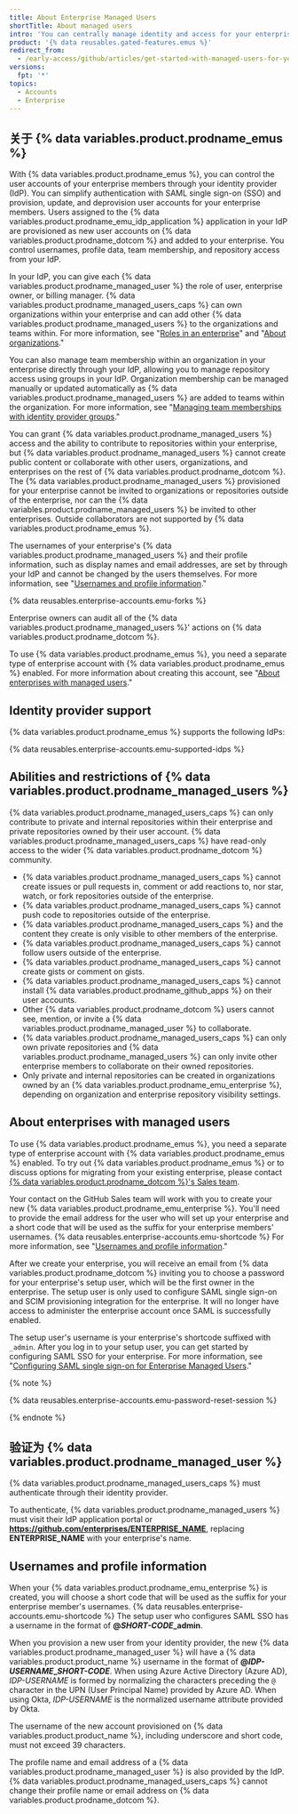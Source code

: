 ```yaml
---
title: About Enterprise Managed Users
shortTitle: About managed users
intro: 'You can centrally manage identity and access for your enterprise members on {% data variables.product.prodname_dotcom %} from your identity provider.'
product: '{% data reusables.gated-features.emus %}'
redirect_from:
  - /early-access/github/articles/get-started-with-managed-users-for-your-enterprise
versions:
  fpt: '*'
topics:
  - Accounts
  - Enterprise
---
```


## 关于 {% data variables.product.prodname_emus %}

With {% data variables.product.prodname_emus %}, you can control the user accounts of your enterprise members through your identity provider (IdP). You can simplify authentication with SAML single sign-on (SSO) and provision, update, and deprovision user accounts for your enterprise members. Users assigned to the {% data variables.product.prodname_emu_idp_application %} application in your IdP are provisioned as new user accounts on {% data variables.product.prodname_dotcom %} and added to your enterprise. You control usernames, profile data, team membership, and repository access from your IdP.

In your IdP, you can give each {% data variables.product.prodname_managed_user %} the role of user, enterprise owner, or billing manager. {% data variables.product.prodname_managed_users_caps %} can own organizations within your enterprise and can add other {% data variables.product.prodname_managed_users %} to the organizations and teams within. For more information, see "[Roles in an enterprise](/github/setting-up-and-managing-your-enterprise/managing-users-in-your-enterprise/roles-in-an-enterprise)" and "[About organizations](/organizations/collaborating-with-groups-in-organizations/about-organizations)."

You can also manage team membership within an organization in your enterprise directly through your IdP, allowing you to manage repository access using groups in your IdP. Organization membership can be managed manually or updated automatically as {% data variables.product.prodname_managed_users %} are added to teams within the organization. For more information, see "[Managing team memberships with identity provider groups](/github/setting-up-and-managing-your-enterprise/managing-your-enterprise-users-with-your-identity-provider/managing-team-memberships-with-identity-provider-groups)."

You can grant {% data variables.product.prodname_managed_users %} access and the ability to contribute to repositories within your enterprise, but {% data variables.product.prodname_managed_users %} cannot create public content or collaborate with other users, organizations, and enterprises on the rest of {% data variables.product.prodname_dotcom %}. The {% data variables.product.prodname_managed_users %} provisioned for your enterprise cannot be invited to organizations or repositories outside of the enterprise, nor can the {% data variables.product.prodname_managed_users %} be invited to other enterprises. Outside collaborators are not supported by {% data variables.product.prodname_emus %}.

The usernames of your enterprise's {% data variables.product.prodname_managed_users %} and their profile information, such as display names and email addresses, are set by through your IdP and cannot be changed by the users themselves. For more information, see "[Usernames and profile information](#usernames-and-profile-information)."

{% data reusables.enterprise-accounts.emu-forks %}

Enterprise owners can audit all of the {% data variables.product.prodname_managed_users %}' actions on {% data variables.product.prodname_dotcom %}.

To use {% data variables.product.prodname_emus %}, you need a separate type of enterprise account with {% data variables.product.prodname_emus %} enabled. For more information about creating this account, see "[About enterprises with managed users](#about-enterprises-with-managed-users)."


## Identity provider support

{% data variables.product.prodname_emus %} supports the following IdPs:

{% data reusables.enterprise-accounts.emu-supported-idps %}

## Abilities and restrictions of {% data variables.product.prodname_managed_users %}

{% data variables.product.prodname_managed_users_caps %} can only contribute to private and internal repositories within their enterprise and private repositories owned by their user account. {% data variables.product.prodname_managed_users_caps %} have read-only access to the wider {% data variables.product.prodname_dotcom %} community.

* {% data variables.product.prodname_managed_users_caps %} cannot create issues or pull requests in, comment or add reactions to, nor star, watch, or fork repositories outside of the enterprise.
* {% data variables.product.prodname_managed_users_caps %} cannot push code to repositories outside of the enterprise.
* {% data variables.product.prodname_managed_users_caps %} and the content they create is only visible to other members of the enterprise.
* {% data variables.product.prodname_managed_users_caps %} cannot follow users outside of the enterprise.
* {% data variables.product.prodname_managed_users_caps %} cannot create gists or comment on gists.
* {% data variables.product.prodname_managed_users_caps %} cannot install {% data variables.product.prodname_github_apps %} on their user accounts.
* Other {% data variables.product.prodname_dotcom %} users cannot see, mention, or invite a {% data variables.product.prodname_managed_user %} to collaborate.
* {% data variables.product.prodname_managed_users_caps %} can only own private repositories and {% data variables.product.prodname_managed_users %} can only invite other enterprise members to collaborate on their owned repositories.
* Only private and internal repositories can be created in organizations owned by an {% data variables.product.prodname_emu_enterprise %}, depending on organization and enterprise repository visibility settings.

## About enterprises with managed users

To use {% data variables.product.prodname_emus %}, you need a separate type of enterprise account with {% data variables.product.prodname_emus %} enabled. To try out {% data variables.product.prodname_emus %} or to discuss options for migrating from your existing enterprise, please contact [{% data variables.product.prodname_dotcom %}'s Sales team](https://enterprise.github.com/contact).

Your contact on the GitHub Sales team will work with you to create your new {% data variables.product.prodname_emu_enterprise %}. You'll need to provide the email address for the user who will set up your enterprise and a short code that will be used as the suffix for your enterprise members' usernames. {% data reusables.enterprise-accounts.emu-shortcode %} For more information, see "[Usernames and profile information](#usernames-and-profile-information)."

After we create your enterprise, you will receive an email from {% data variables.product.prodname_dotcom %} inviting you to choose a password for your enterprise's setup user, which will be the first owner in the enterprise. The setup user is only used to configure SAML single sign-on and SCIM provisioning integration for the enterprise. It will no longer have access to administer the enterprise account once SAML is successfully enabled.

The setup user's username is your enterprise's shortcode suffixed with `_admin`. After you log in to your setup user, you can get started by configuring SAML SSO for your enterprise. For more information, see "[Configuring SAML single sign-on for Enterprise Managed Users](/github/setting-up-and-managing-your-enterprise/managing-your-enterprise-users-with-your-identity-provider/configuring-saml-single-sign-on-for-enterprise-managed-users)."

{% note %}

{% data reusables.enterprise-accounts.emu-password-reset-session %}

{% endnote %}

## 验证为 {% data variables.product.prodname_managed_user %}

{% data variables.product.prodname_managed_users_caps %} must authenticate through their identity provider.

To authenticate, {% data variables.product.prodname_managed_users %} must visit their IdP application portal or **https://github.com/enterprises/ENTERPRISE_NAME**, replacing **ENTERPRISE_NAME** with your enterprise's name.

## Usernames and profile information

When your {% data variables.product.prodname_emu_enterprise %} is created, you will choose a short code that will be used as the suffix for your enterprise member's usernames. {% data reusables.enterprise-accounts.emu-shortcode %} The setup user who configures SAML SSO has a username in the format of **@<em>SHORT-CODE</em>_admin**.

When you provision a new user from your identity provider, the new {% data variables.product.prodname_managed_user %} will have a {% data variables.product.product_name %} username in the format of **@<em>IDP-USERNAME</em>_<em>SHORT-CODE</em>**. When using Azure Active Directory (Azure AD), _IDP-USERNAME_ is formed by normalizing the characters preceding the `@` character in the UPN (User Principal Name) provided by Azure AD. When using Okta, _IDP-USERNAME_ is the normalized username attribute provided by Okta.

The username of the new account provisioned on {% data variables.product.product_name %}, including underscore and short code, must not exceed 39 characters.

The profile name and email address of a {% data variables.product.prodname_managed_user %} is also provided by the IdP. {% data variables.product.prodname_managed_users_caps %} cannot change their profile name or email address on {% data variables.product.prodname_dotcom %}.
